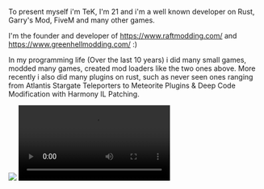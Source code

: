 To present myself i'm TeK, I'm 21 and i'm a well known developer on Rust, Garry's Mod, FiveM and many other games.

I'm the founder and developer of https://www.raftmodding.com/ and https://www.greenhellmodding.com/  :)

In my programming life (Over the last 10 years) i did many small games, modded many games, created mod loaders like the two ones above.
More recently i also did many plugins on rust, such as never seen ones ranging from Atlantis Stargate Teleporters to Meteorite Plugins & Deep Code Modification with Harmony IL Patching.


![](https://mir-s3-cdn-cf.behance.net/project_modules/max_1200/95bfc0112284803.601199c52c294.gif)
![](https://cdn.discordapp.com/attachments/773231750733103164/775041178684620830/2020-11-08_17-55-03.mp4)


